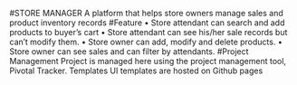 #STORE  MANAGER 
A platform that helps store owners manage sales and product inventory records
#Feature
•	Store attendant can search and add products to buyer’s cart
•	Store attendant can see his/her sale records but can’t modify them.
•	Store owner can add, modify and delete products.
•	Store owner can see sales and can filter by attendants.
#Project Management
Project is managed here using the project management tool, Pivotal Tracker.
Templates
UI templates are hosted on Github pages

